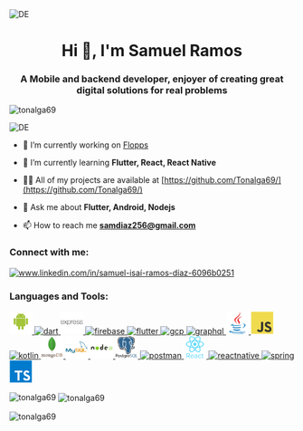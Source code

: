 
 <img src="https://firebasestorage.googleapis.com/v0/b/athenas-307b8.appspot.com/o/apk%2Fdev.jpg?alt=media&token=655f308e-4933-4d50-bda8-f64c99671e8b" alt="DE">


<h1 align="center">Hi 👋, I'm Samuel Ramos</h1>
<h3 align="center">A Mobile and backend developer, enjoyer of creating great digital solutions for real problems</h3>


<p align="left"> <img src="https://komarev.com/ghpvc/?username=tonalga69&label=Profile%20views&color=0e75b6&style=flat" alt="tonalga69" /> </p>

 <img src="https://firebasestorage.googleapis.com/v0/b/athenas-307b8.appspot.com/o/apk%2Fanimation_lnjs3wp5_small.gif?alt=media&token=f10f1955-13b4-4bc4-820a-4b611be63409" alt="DE">


- 🔭 I’m currently working on [Flopps](https://github.com/Tonalga69/Flopps)

- 🌱 I’m currently learning **Flutter, React, React Native**

- 👨‍💻 All of my projects are available at [https://github.com/Tonalga69/](https://github.com/Tonalga69/)

- 💬 Ask me about **Flutter, Android, Nodejs**

- 📫 How to reach me **samdiaz256@gmail.com**

<h3 align="left">Connect with me:</h3>
<p align="left">
<a href="https://linkedin.com/in/www.linkedin.com/in/samuel-isaí-ramos-díaz-6096b0251" target="blank"><img align="center" src="https://raw.githubusercontent.com/rahuldkjain/github-profile-readme-generator/master/src/images/icons/Social/linked-in-alt.svg" alt="www.linkedin.com/in/samuel-isaí-ramos-díaz-6096b0251" height="30" width="40" /></a>
</p>

<h3 align="left">Languages and Tools:</h3>
<p align="left"> <a href="https://developer.android.com" target="_blank" rel="noreferrer"> <img src="https://raw.githubusercontent.com/devicons/devicon/master/icons/android/android-original-wordmark.svg" alt="android" width="40" height="40"/> </a> <a href="https://dart.dev" target="_blank" rel="noreferrer"> <img src="https://www.vectorlogo.zone/logos/dartlang/dartlang-icon.svg" alt="dart" width="40" height="40"/> </a> <a href="https://expressjs.com" target="_blank" rel="noreferrer"> <img src="https://raw.githubusercontent.com/devicons/devicon/master/icons/express/express-original-wordmark.svg" alt="express" width="40" height="40"/> </a> <a href="https://firebase.google.com/" target="_blank" rel="noreferrer"> <img src="https://www.vectorlogo.zone/logos/firebase/firebase-icon.svg" alt="firebase" width="40" height="40"/> </a> <a href="https://flutter.dev" target="_blank" rel="noreferrer"> <img src="https://www.vectorlogo.zone/logos/flutterio/flutterio-icon.svg" alt="flutter" width="40" height="40"/> </a> <a href="https://cloud.google.com" target="_blank" rel="noreferrer"> <img src="https://www.vectorlogo.zone/logos/google_cloud/google_cloud-icon.svg" alt="gcp" width="40" height="40"/> </a> <a href="https://graphql.org" target="_blank" rel="noreferrer"> <img src="https://www.vectorlogo.zone/logos/graphql/graphql-icon.svg" alt="graphql" width="40" height="40"/> </a> <a href="https://www.java.com" target="_blank" rel="noreferrer"> <img src="https://raw.githubusercontent.com/devicons/devicon/master/icons/java/java-original.svg" alt="java" width="40" height="40"/> </a> <a href="https://developer.mozilla.org/en-US/docs/Web/JavaScript" target="_blank" rel="noreferrer"> <img src="https://raw.githubusercontent.com/devicons/devicon/master/icons/javascript/javascript-original.svg" alt="javascript" width="40" height="40"/> </a> <a href="https://kotlinlang.org" target="_blank" rel="noreferrer"> <img src="https://www.vectorlogo.zone/logos/kotlinlang/kotlinlang-icon.svg" alt="kotlin" width="40" height="40"/> </a> <a href="https://www.mongodb.com/" target="_blank" rel="noreferrer"> <img src="https://raw.githubusercontent.com/devicons/devicon/master/icons/mongodb/mongodb-original-wordmark.svg" alt="mongodb" width="40" height="40"/> </a> <a href="https://www.mysql.com/" target="_blank" rel="noreferrer"> <img src="https://raw.githubusercontent.com/devicons/devicon/master/icons/mysql/mysql-original-wordmark.svg" alt="mysql" width="40" height="40"/> </a> <a href="https://nodejs.org" target="_blank" rel="noreferrer"> <img src="https://raw.githubusercontent.com/devicons/devicon/master/icons/nodejs/nodejs-original-wordmark.svg" alt="nodejs" width="40" height="40"/> </a> <a href="https://www.postgresql.org" target="_blank" rel="noreferrer"> <img src="https://raw.githubusercontent.com/devicons/devicon/master/icons/postgresql/postgresql-original-wordmark.svg" alt="postgresql" width="40" height="40"/> </a> <a href="https://postman.com" target="_blank" rel="noreferrer"> <img src="https://www.vectorlogo.zone/logos/getpostman/getpostman-icon.svg" alt="postman" width="40" height="40"/> </a> <a href="https://reactjs.org/" target="_blank" rel="noreferrer"> <img src="https://raw.githubusercontent.com/devicons/devicon/master/icons/react/react-original-wordmark.svg" alt="react" width="40" height="40"/> </a> <a href="https://reactnative.dev/" target="_blank" rel="noreferrer"> <img src="https://reactnative.dev/img/header_logo.svg" alt="reactnative" width="40" height="40"/> </a> <a href="https://spring.io/" target="_blank" rel="noreferrer"> <img src="https://www.vectorlogo.zone/logos/springio/springio-icon.svg" alt="spring" width="40" height="40"/> </a> <a href="https://www.typescriptlang.org/" target="_blank" rel="noreferrer"> <img src="https://raw.githubusercontent.com/devicons/devicon/master/icons/typescript/typescript-original.svg" alt="typescript" width="40" height="40"/> </a> </p>

<p><img align="left" src="https://github-readme-stats.vercel.app/api/top-langs?username=tonalga69&show_icons=true&locale=en&layout=compact" alt="tonalga69" /></p>

<p>&nbsp;<img align="center" src="https://github-readme-stats.vercel.app/api?username=tonalga69&show_icons=true&locale=en" alt="tonalga69" /></p>

<p><img align="center" src="https://github-readme-streak-stats.herokuapp.com/?user=tonalga69&" alt="tonalga69" /></p>

